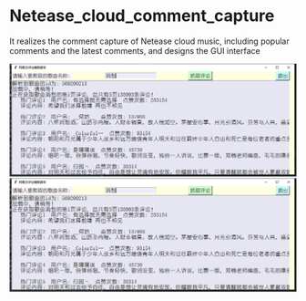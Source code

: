 # Netease_cloud_comment_capture
It realizes the comment capture of Netease cloud music, including popular comments and the latest comments, and designs the GUI interface


![image](https://github.com/vanbou/Netease_cloud_comment_capture/blob/master/img1.png)
![image](https://github.com/vanbou/Netease_cloud_comment_capture/blob/master/img1.png)
